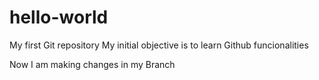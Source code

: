 # hello-world
My first Git repository
My initial objective is to learn Github funcionalities

Now I am making changes in my Branch
